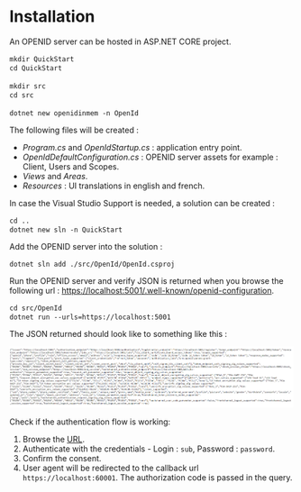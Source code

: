 # Installation

An OPENID server can be hosted in ASP.NET CORE project. 

```
mkdir QuickStart
cd QuickStart

mkdir src
cd src

dotnet new openidinmem -n OpenId
```

The following files will be created : 

* *Program.cs* and *OpenIdStartup.cs* : application entry point.
* *OpenIdDefaultConfiguration.cs* : OPENID server assets for example : Client, Users and Scopes.
* *Views* and *Areas*.
* *Resources* : UI translations in english and french.

In case the Visual Studio Support is needed, a solution can be created :

```
cd ..
dotnet new sln -n QuickStart
```

Add the OPENID server into the solution :

```
dotnet sln add ./src/OpenId/OpenId.csproj
```

Run the OPENID server and verify JSON is returned when you browse the following url : [https://localhost:5001/.well-known/openid-configuration](https://localhost:5001/.well-known/openid-configuration). 

```
cd src/OpenId
dotnet run --urls=https://localhost:5001
```

The JSON returned should look like to something like this :

![Well Known Configuration](images/openid-1.png)

Check if the authentication flow is working:

1. Browse the [URL](https://localhost:5001/authorization?client_id=umaClient&redirect_uri=https://localhost:60001/signin-oidc&response_type=code&scope=openid%20profile&state=state).
2. Authenticate with the credentials - Login : `sub`, Password : `password`.
3. Confirm the consent.
4. User agent will be redirected to the callback url `https://localhost:60001`. The authorization code is passed in the query.
